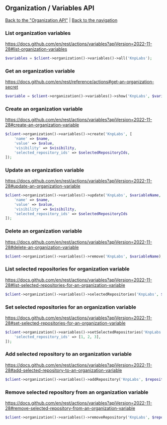 ## Organization / Variables API
[Back to the "Organization API"](../organization.md) | [Back to the navigation](../README.md)

### List organization variables

https://docs.github.com/en/rest/actions/variables?apiVersion=2022-11-28#list-organization-variables

```php
$variables = $client->organization()->variables()->all('KnpLabs');
```

### Get an organization variable

https://docs.github.com/en/rest/reference/actions#get-an-organization-secret

```php
$variable = $client->organization()->variables()->show('KnpLabs', $variableName);
```

### Create an organization variable

https://docs.github.com/en/rest/actions/variables?apiVersion=2022-11-28#create-an-organization-variable

```php
$client->organization()->variables()->create('KnpLabs', [
    'name' => $name,
    'value' => $value,
    'visibility' => $visibility,
    'selected_repository_ids' => $selectedRepositoryIds,
]);
```

### Update an organization variable

https://docs.github.com/en/rest/actions/variables?apiVersion=2022-11-28#update-an-organization-variable

```php
$client->organization()->variables()->update('KnpLabs', $variableName, [
    'name' => $name,
    'value' => $value,
    'visibility' => $visibility,
    'selected_repository_ids' => $selectedRepositoryIds
]);
```

### Delete an organization variable

https://docs.github.com/en/rest/actions/variables?apiVersion=2022-11-28#delete-an-organization-variable

```php
$client->organization()->variables()->remove('KnpLabs', $variableName);
```

### List selected repositories for organization variable

https://docs.github.com/en/rest/actions/variables?apiVersion=2022-11-28#list-selected-repositories-for-an-organization-variable

```php
$client->organization()->variables()->selectedRepositories('KnpLabs', $variableName);
```

### Set selected repositories for an organization variable

https://docs.github.com/en/rest/actions/variables?apiVersion=2022-11-28#set-selected-repositories-for-an-organization-variable

```php
$client->organization()->variables()->setSelectedRepositories('KnpLabs', 'variableName', [
    'selected_repository_ids' => [1, 2, 3],
]);
```

### Add selected repository to an organization variable

https://docs.github.com/en/rest/actions/variables?apiVersion=2022-11-28#add-selected-repository-to-an-organization-variable

```php
$client->organization()->variables()->addRepository('KnpLabs', $repositoryId, $variableName);
```

### Remove selected repository from an organization variable

https://docs.github.com/en/rest/actions/variables?apiVersion=2022-11-28#remove-selected-repository-from-an-organization-variable

```php
$client->organization()->variables()->removeRepository('KnpLabs', $repositoryId, $variableName);
```


